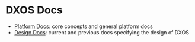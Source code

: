 # DXOS Docs

- [Platform Docs](./content): core concepts and general platform docs
- [Design Docs](./design): current and previous docs specifying the design of DXOS

